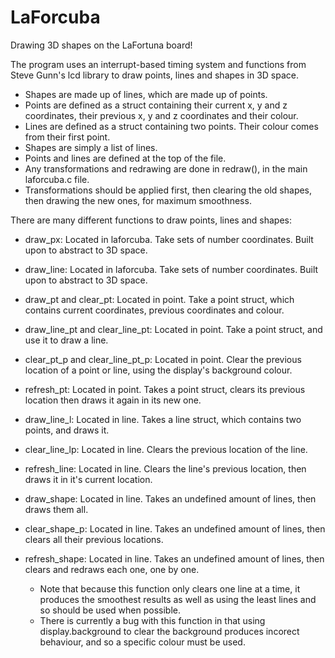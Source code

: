 # LaForcuba
Drawing 3D shapes on the LaFortuna board!


The program uses an interrupt-based timing system and functions from Steve Gunn's lcd library to draw points, lines and shapes in 3D space.

- Shapes are made up of lines, which are made up of points.
- Points are defined as a struct containing their current x, y and z coordinates, their previous x, y and z coordinates and their colour.
- Lines are defined as a struct containing two points. Their colour comes from their first point.
- Shapes are simply a list of lines.
- Points and lines are defined at the top of the file.
- Any transformations and redrawing are done in redraw(), in the main laforcuba.c file.
- Transformations should be applied first, then clearing the old shapes, then drawing the new ones, for maximum smoothness.

There are many different functions to draw points, lines and shapes:
	
- draw_px: Located in laforcuba. Take sets of number coordinates. Built upon to abstract to 3D space.
- draw_line: Located in laforcuba. Take sets of number coordinates. Built upon to abstract to 3D space.

- draw_pt and clear_pt: Located in point. Take a point struct, which contains current coordinates, previous coordinates and colour.
- draw_line_pt and clear_line_pt: Located in point. Take a point struct, and use it to draw a line.
- clear_pt_p and clear_line_pt_p: Located in point. Clear the previous location of a point or line, using the display's background colour.
- refresh_pt: Located in point. Takes a point struct, clears its previous location then draws it again in its new one.

- draw_line_l: Located in line. Takes a line struct, which contains two points, and draws it.
- clear_line_lp: Located in line. Clears the previous location of the line.
- refresh_line: Located in line. Clears the line's previous location, then draws it in it's current location.
- draw_shape: Located in line. Takes an undefined amount of lines, then draws them all.
- clear_shape_p: Located in line. Takes an undefined amount of lines, then clears all their previous locations.
- refresh_shape: Located in line. Takes an undefined amount of lines, then clears and redraws each one, one by one.
	- Note that because this function only clears one line at a time, it produces the smoothest results as well as using the least lines and so should be used when possible.
	- There is currently a bug with this function in that using display.background to clear the background produces incorect behaviour, and so a specific colour must be used.